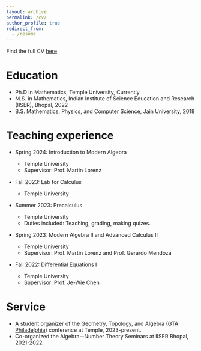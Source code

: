 ```yaml
---
layout: archive
permalink: /cv/
author_profile: true
redirect_from:
  - /resume
---
```


Find the full CV [here](https://aniruddhasudarshan.github.io/files/My_CV.pdf)

Education
======
* Ph.D in Mathematics, Temple University, Currently
* M.S. in Mathematics, Indian Institute of Science Education and Research (IISER), Bhopal, 2022
* B.S. Mathematics, Physics, and Computer Science, Jain University, 2018

Teaching experience
======
* Spring 2024: Introduction to Modern Algebra
  * Temple University
  * Supervisor: Prof. Martin Lorenz

* Fall 2023: Lab for Calculus
  * Temple University

* Summer 2023: Precalculus
  * Temple University
  * Duties included: Teaching, grading, making quizes.

* Spring 2023: Modern Algebra II and Advanced Calculus II
  * Temple University
  * Supervisor: Prof. Martin Lorenz and Prof. Gerardo Mendoza
 
* Fall 2022: Differential Equations I
  * Temple University
  * Supervisor: Prof. Je-Wie Chen
 
Service
======
* A student organizer of the Geometry, Topology, and Algebra ([GTA Philadelphia](https://math.temple.edu/events/conferences/gscagt/)) conference at Temple, 2023-present.
* Co-organized the Algebra--Number Theory Seminars at IISER Bhopal, 2021-2022.
